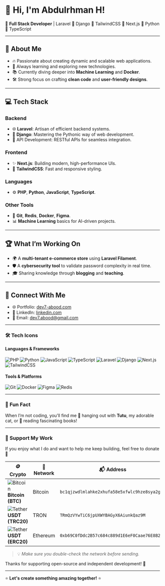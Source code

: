 # 👋 Hi, I'm Abdulrhman H!

🚀 **Full Stack Developer** | Laravel 🚀 Django 🚀 TailwindCSS 🚀 Next.js 🚀 Python 🚀 TypeScript

---

## 🌟 About Me

- 🔥 Passionate about creating dynamic and scalable web applications.
- 🌱 Always learning and exploring new technologies.
- 📚 Currently diving deeper into **Machine Learning** and **Docker**.
- 🛠️ Strong focus on crafting **clean code** and **user-friendly designs**.

---

## 💻 Tech Stack

### **Backend**
- 🌐 **Laravel**: Artisan of efficient backend systems.
- 🐍 **Django**: Mastering the Pythonic way of web development.
- 🌟 API Development: RESTful APIs for seamless integration.

### **Frontend**
- ✨ **Next.js**: Building modern, high-performance UIs.
- 🎨 **TailwindCSS**: Fast and responsive styling.

### **Languages**
- ⚙️ **PHP**, **Python**, **JavaScript**, **TypeScript**.

### **Other Tools**
- 🔧 **Git**, **Redis**, **Docker**, **Figma**.
- 📊 **Machine Learning** basics for AI-driven projects.

---

## 🏆 What I’m Working On
- 🌍 A **multi-tenant e-commerce store** using **Laravel Filament**.
- 🛡️ A **cybersecurity tool** to validate password complexity in real time.
- 🎓 Sharing knowledge through **blogging** and **teaching**.

---

## 🤝 Connect With Me

- 🌐 Portfolio: [dev7-abood.com](https://dev7-abood.com)
- 💼 LinkedIn: [linkedin.com](https://www.linkedin.com/in/dev7-abood/)
- 💌 Email: [dev7.abood@gmail.com](mailto:dev7.abood@gmail.com)

---

### 🛠️ Tech Icons

#### **Languages & Frameworks**
![PHP](https://img.shields.io/badge/PHP-777BB4?style=for-the-badge&logo=php&logoColor=white)
![Python](https://img.shields.io/badge/Python-3776AB?style=for-the-badge&logo=python&logoColor=white)
![JavaScript](https://img.shields.io/badge/JavaScript-F7DF1E?style=for-the-badge&logo=javascript&logoColor=black)
![TypeScript](https://img.shields.io/badge/TypeScript-3178C6?style=for-the-badge&logo=typescript&logoColor=white)
![Laravel](https://img.shields.io/badge/Laravel-FF2D20?style=for-the-badge&logo=laravel&logoColor=white)
![Django](https://img.shields.io/badge/Django-092E20?style=for-the-badge&logo=django&logoColor=white)
![Next.js](https://img.shields.io/badge/Next.js-000000?style=for-the-badge&logo=nextdotjs&logoColor=white)
![TailwindCSS](https://img.shields.io/badge/TailwindCSS-06B6D4?style=for-the-badge&logo=tailwindcss&logoColor=white)

#### **Tools & Platforms**
![Git](https://img.shields.io/badge/Git-F05032?style=for-the-badge&logo=git&logoColor=white)
![Docker](https://img.shields.io/badge/Docker-2496ED?style=for-the-badge&logo=docker&logoColor=white)
![Figma](https://img.shields.io/badge/Figma-F24E1E?style=for-the-badge&logo=figma&logoColor=white)
![Redis](https://img.shields.io/badge/Redis-DC382D?style=for-the-badge&logo=redis&logoColor=white)

---

### 🌟 Fun Fact
When I’m not coding, you’ll find me 🐾 hanging out with **Tutu**, my adorable cat, or 📖 reading fascinating books!

---

### 💸 Support My Work

If you enjoy what I do and want to help me keep building, feel free to donate 🫶

| 🪙 **Crypto** | 🔗 **Network** | 📬 **Address** |
|--------------|----------------|----------------|
| ![Bitcoin](https://img.shields.io/badge/Bitcoin-F7931A?style=flat&logo=bitcoin&logoColor=white) **Bitcoin (BTC)** | Bitcoin | `bc1qjzwdlmlahke2xhufa58e5xfwlc9hze8sya2g2e` |
| ![Tether](https://img.shields.io/badge/USDT(TRC20)-26A17B?style=flat&logo=tether&logoColor=white) **USDT (TRC20)** | TRON | `TRmQzVYwTiC6jpUXWYBAGyX6AiunkQaz9M` |
| ![Tether](https://img.shields.io/badge/USDT(ERC20)-3C3C3D?style=flat&logo=ethereum&logoColor=white) **USDT (ERC20)** | Ethereum | `0xb69C0fDdc2B57c684c889d1E6eF0Caae76E8B205` |

> 💡 *Make sure you double-check the network before sending.*

Thanks for supporting open-source and independent development! 🙏

---

⭐️ **Let's create something amazing together!** ⭐️
